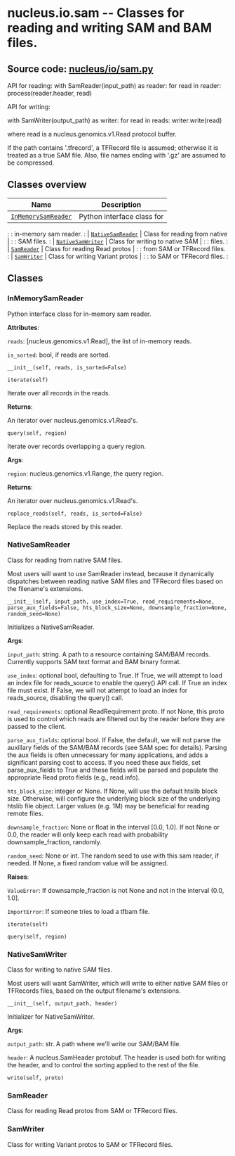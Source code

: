 # nucleus.io.sam -- Classes for reading and writing SAM and BAM files.

## **Source code:** [nucleus/io/sam.py](https://github.com/google/nucleus/tree/master/nucleus/io/sam.py)

API for reading: with SamReader(input_path) as reader: for read in reader:
process(reader.header, read)

API for writing:

with SamWriter(output_path) as writer: for read in reads: writer.write(read)

where read is a nucleus.genomics.v1.Read protocol buffer.

If the path contains '.tfrecord', a TFRecord file is assumed; otherwise it is
treated as a true SAM file. Also, file names ending with '.gz' are assumed to be
compressed.

## Classes overview

| Name                                      | Description                      |
| ----------------------------------------- | -------------------------------- |
| [`InMemorySamReader`](#inmemorysamreader) | Python interface class for       |
:                                           : in-memory sam reader.            :
| [`NativeSamReader`](#nativesamreader)     | Class for reading from native    |
:                                           : SAM files.                       :
| [`NativeSamWriter`](#nativesamwriter)     | Class for writing to native SAM  |
:                                           : files.                           :
| [`SamReader`](#samreader)                 | Class for reading Read protos    |
:                                           : from SAM or TFRecord files.      :
| [`SamWriter`](#samwriter)                 | Class for writing Variant protos |
:                                           : to SAM or TFRecord files.        :

## Classes

### InMemorySamReader

Python interface class for in-memory sam reader.

**Attributes**:

`reads`: [nucleus.genomics.v1.Read], the list of in-memory reads.

`is_sorted`: bool, if reads are sorted.

`__init__(self, reads, is_sorted=False)`

`iterate(self)`

Iterate over all records in the reads.

**Returns**:

An iterator over nucleus.genomics.v1.Read's.

`query(self, region)`

Iterate over records overlapping a query region.

**Args**:

`region`: nucleus.genomics.v1.Range, the query region.

**Returns**:

An iterator over nucleus.genomics.v1.Read's.

`replace_reads(self, reads, is_sorted=False)`

Replace the reads stored by this reader.

### NativeSamReader

Class for reading from native SAM files.

Most users will want to use SamReader instead, because it dynamically dispatches
between reading native SAM files and TFRecord files based on the filename's
extensions.

`__init__(self, input_path, use_index=True, read_requirements=None,
parse_aux_fields=False, hts_block_size=None, downsample_fraction=None,
random_seed=None)`

Initializes a NativeSamReader.

**Args**:

`input_path`: string. A path to a resource containing SAM/BAM records. Currently
supports SAM text format and BAM binary format.

`use_index`: optional bool, defaulting to True. If True, we will attempt to load
an index file for reads_source to enable the query() API call. If True an index
file must exist. If False, we will not attempt to load an index for
reads_source, disabling the query() call.

`read_requirements`: optional ReadRequirement proto. If not None, this proto is
used to control which reads are filtered out by the reader before they are
passed to the client.

`parse_aux_fields`: optional bool. If False, the default, we will not parse the
auxillary fields of the SAM/BAM records (see SAM spec for details). Parsing the
aux fields is often unnecessary for many applications, and adds a significant
parsing cost to access. If you need these aux fields, set parse_aux_fields to
True and these fields will be parsed and populate the appropriate Read proto
fields (e.g., read.info).

`hts_block_size`: integer or None. If None, will use the default htslib block
size. Otherwise, will configure the underlying block size of the underlying
htslib file object. Larger values (e.g. 1M) may be beneficial for reading remote
files.

`downsample_fraction`: None or float in the interval [0.0, 1.0]. If not None or
0.0, the reader will only keep each read with probability downsample_fraction,
randomly.

`random_seed`: None or int. The random seed to use with this sam reader, if
needed. If None, a fixed random value will be assigned.

**Raises**:

`ValueError`: If downsample_fraction is not None and not in the interval (0.0,
1.0].

`ImportError`: If someone tries to load a tfbam file.

`iterate(self)`

`query(self, region)`

### NativeSamWriter

Class for writing to native SAM files.

Most users will want SamWriter, which will write to either native SAM files or
TFRecords files, based on the output filename's extensions.

`__init__(self, output_path, header)`

Initializer for NativeSamWriter.

**Args**:

`output_path`: str. A path where we'll write our SAM/BAM file.

`header`: A nucleus.SamHeader protobuf. The header is used both for writing the
header, and to control the sorting applied to the rest of the file.

`write(self, proto)`

### SamReader

Class for reading Read protos from SAM or TFRecord files.

### SamWriter

Class for writing Variant protos to SAM or TFRecord files.
